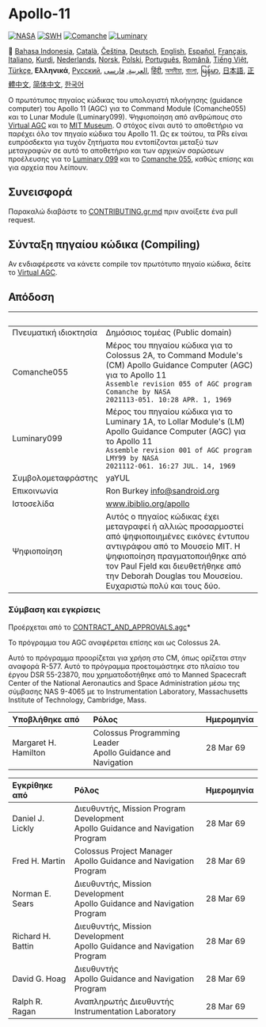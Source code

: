 # Apollo-11

[![NASA][1]][2]
[![SWH]][SWH_URL]
[![Comanche]][ComancheMilestone]
[![Luminary]][LuminaryMilestone]

🎌
[Bahasa Indonesia][ID],
[Català][CA],
[Čeština][CZ],
[Deutsch][DE],
[English][EN],
[Español][ES],
[Français][FR],
[Italiano][IT],
[Kurdi][KU],
[Nederlands][NL],
[Norsk][NO],
[Polski][PL],
[Português][PT_BR],
[Română][RO],
[Tiếng Việt][VI],
[Türkçe][TR],
**Ελληνικά**,
[Русский][RU],
[العربية][AR],
[فارسی][FA],
[हिंदी][HI_IN],
[অসমীয়া][AS_IN],
[বাংলা][BD_BN],
[မြန်မာ][MM],
[日本語][JA],
[正體中文][ZH_TW],
[简体中文][ZH_CN],
[한국어][KO_KR]

[AR]:README.ar.md
[AS_IN]:README.as_in.md
[BD_BN]:README.bd_bn.md
[CA]:README.ca.md
[CZ]:README.cz.md
[DE]:README.de.md
[EN]:README.md
[ES]:README.es.md
[FA]:README.fa.md
[FR]:README.fr.md
[GR]:README.gr.md
[HI_IN]:README.hi_in.md
[ID]:README.id.md
[IT]:README.it.md
[JA]:README.ja.md
[KO_KR]:README.ko_kr.md
[KU]:README.ku.md
[LT]:README.lt.md
[MM]:README.mm.md
[NL]:README.nl.md
[NO]:README.no.md
[PL]:README.pl.md
[PT_BR]:README.pt_br.md
[RO]:README.ro.md
[RU]:README.ru.md
[TR]:README.tr.md
[VI]:README.vi.md
[ZH_CN]:README.zh_cn.md
[ZH_TW]:README.zh_tw.md

Ο πρωτότυπος πηγαίος κώδικας του υπολογιστή πλοήγησης (guidance computer) του Apollo 11 (AGC) για το Command Module (Comanche055) και το Lunar Module (Luminary099). Ψηφιοποίηση από ανθρώπους στο [Virtual AGC][3] και το [MIT Museum][4]. Ο στόχος είναι αυτό το αποθετήριο να παρέχει όλο τον πηγαίο κώδικα του Apollo 11. Ως εκ τούτου, τα PRs είναι ευπρόσδεκτα για τυχόν ζητήματα που εντοπίζονται μεταξύ των μεταγραφών σε αυτό το αποθετήριο και των αρχικών σαρώσεων προέλευσης για το [Luminary 099][5] και το [Comanche 055][6], καθώς επίσης και για αρχεία που λείπουν.

## Συνεισφορά

Παρακαλώ διαβάστε το [CONTRIBUTING.gr.md][7] πριν ανοίξετε ένα pull request.

## Σύνταξη πηγαίου κώδικα (Compiling)

Αν ενδιαφέρεστε να κάνετε compile τον πρωτότυπο πηγαίο κώδικα, δείτε το [Virtual AGC][8].

## Απόδοση

&nbsp;                | &nbsp;
:-------------        | :-----
Πνευματική ιδιοκτησία | Δημόσιος τομέας (Public domain)
Comanche055           | Μέρος του πηγαίου κώδικα για το Colossus 2A, το Command Module's (CM) Apollo Guidance Computer (AGC) για το Apollo 11<br>`Assemble revision 055 of AGC program Comanche by NASA`<br>`2021113-051. 10:28 APR. 1, 1969`
Luminary099           | Μέρος του πηγαίου κώδικα για το Luminary 1A, το Lollar Module's (LM) Apollo Guidance Computer (AGC) για το Apollo 11<br>`Assemble revision 001 of AGC program LMY99 by NASA`<br>`2021112-061. 16:27 JUL. 14, 1969`
Συμβολομεταφράστης    | yaYUL
Επικοινωνία           | Ron Burkey <info@sandroid.org>
Ιστοσελίδα            | www.ibiblio.org/apollo
Ψηφιοποίηση           | Αυτός ο πηγαίος κώδικας έχει μεταγραφεί ή αλλιώς προσαρμοστεί από ψηφιοποιημένες εικόνες έντυπου αντιγράφου από το Μουσείο MIT. Η ψηφιοποίηση πραγματοποιήθηκε από τον Paul Fjeld και διευθετήθηκε από την Deborah Douglas του Μουσείου. Ευχαριστώ πολύ και τους δύο.

### Σύμβαση και εγκρίσεις

Προέρχεται από το [CONTRACT_AND_APPROVALS.agc]*

Το πρόγραμμα του AGC αναφέρεται επίσης και ως Colossus 2A.

Αυτό το πρόγραμμα προορίζεται για χρήση στο CM, όπως ορίζεται στην αναφορά R-577. Αυτό το πρόγραμμα προετοιμάστηκε στο πλαίσιο του έργου DSR 55-23870, που χρηματοδοτήθηκε από το Manned Spacecraft Center of the National Aeronautics and Space Administration μέσω της σύμβασης NAS 9-4065 με το Instrumentation Laboratory, Massachusetts Institute of Technology, Cambridge, Mass.

Υποβλήθηκε από       | Ρόλος | Ημερομηνία
:------------------- | :--- | :---
Margaret H. Hamilton | Colossus Programming Leader<br>Apollo Guidance and Navigation | 28 Mar 69

Εγκρίθηκε από     | Ρόλος | Ημερομηνία
:---------------- | :--- | :---
Daniel J. Lickly  | Διευθυντής, Mission Program Development<br>Apollo Guidance and Navigation Program | 28 Mar 69
Fred H. Martin    | Colossus Project Manager<br>Apollo Guidance and Navigation Program | 28 Mar 69
Norman E. Sears   | Διευθυντής, Mission Development<br>Apollo Guidance and Navigation Program | 28 Mar 69
Richard H. Battin | Διευθυντής, Mission Development<br>Apollo Guidance and Navigation Program | 28 Mar 69
David G. Hoag     | Διευθυντής<br>Apollo Guidance and Navigation Program | 28 Mar 69
Ralph R. Ragan    | Αναπληρωτής Διευθυντής<br>Instrumentation Laboratory | 28 Mar 69

[CONTRACT_AND_APPROVALS.agc]:https://github.com/chrislgarry/Apollo-11/blob/master/Comanche055/CONTRACT_AND_APPROVALS.agc
[1]:https://flat.badgen.net/badge/NASA/Mission%20Overview/0B3D91
[2]:https://www.nasa.gov/mission_pages/apollo/missions/apollo11.html
[3]:http://www.ibiblio.org/apollo/
[4]:http://web.mit.edu/museum/
[5]:http://www.ibiblio.org/apollo/ScansForConversion/Luminary099/
[6]:http://www.ibiblio.org/apollo/ScansForConversion/Comanche055/
[7]:https://github.com/chrislgarry/Apollo-11/blob/master/CONTRIBUTING.gr.md
[8]:https://github.com/rburkey2005/virtualagc
[SWH]:https://flat.badgen.net/badge/Software%20Heritage/Archive/0B3D91
[SWH_URL]:https://archive.softwareheritage.org/browse/origin/https://github.com/chrislgarry/Apollo-11/
[Comanche]:https://flat.badgen.net/github/milestones/chrislgarry/Apollo-11/1
[ComancheMilestone]:https://github.com/chrislgarry/Apollo-11/milestone/1
[Luminary]:https://flat.badgen.net/github/milestones/chrislgarry/Apollo-11/2
[LuminaryMilestone]:https://github.com/chrislgarry/Apollo-11/milestone/2
